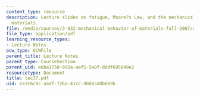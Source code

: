 ```yaml
---
content_type: resource
description: Lecture slides on fatigue, Moore?s Law, and the mechanical behavior of
  materials.
file: /media/courses/3-032-mechanical-behavior-of-materials-fall-2007/ce3c6c9caadf726a41ccd0da5ddb693b_lec37.pdf
file_type: application/pdf
learning_resource_types:
- Lecture Notes
ocw_type: OCWFile
parent_title: Lecture Notes
parent_type: CourseSection
parent_uid: e6ba1750-995a-aef5-5a8f-dddf695049e2
resourcetype: Document
title: lec37.pdf
uid: ce3c6c9c-aadf-726a-41cc-d0da5ddb693b
---
```

